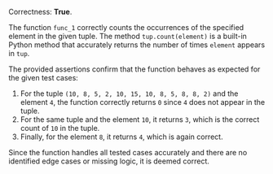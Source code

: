 Correctness: **True**.

The function `func_1` correctly counts the occurrences of the specified element in the given tuple. The method `tup.count(element)` is a built-in Python method that accurately returns the number of times `element` appears in `tup`. 

The provided assertions confirm that the function behaves as expected for the given test cases:

1. For the tuple `(10, 8, 5, 2, 10, 15, 10, 8, 5, 8, 8, 2)` and the element `4`, the function correctly returns `0` since `4` does not appear in the tuple.
2. For the same tuple and the element `10`, it returns `3`, which is the correct count of `10` in the tuple.
3. Finally, for the element `8`, it returns `4`, which is again correct.

Since the function handles all tested cases accurately and there are no identified edge cases or missing logic, it is deemed correct.
